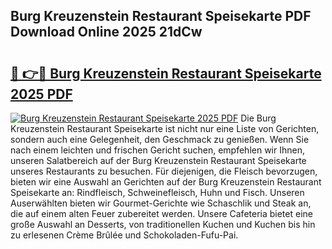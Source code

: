## Burg Kreuzenstein Restaurant Speisekarte PDF Download Online 2025 21dCw

# <h2><a href="http://gcb6jx9.nevu.top/?p=Burg+Kreuzenstein+Restaurant+Speisekarte">🔗 👉🔴 Burg Kreuzenstein Restaurant Speisekarte 2025 PDF</a></h2>

[![Burg Kreuzenstein Restaurant Speisekarte 2025 PDF](https://i.imgur.com/dBaPXMq.png)](http://gcb6jx9.nevu.top/?p=Burg+Kreuzenstein+Restaurant+Speisekarte)
Die Burg Kreuzenstein Restaurant Speisekarte ist nicht nur eine Liste von Gerichten, sondern auch eine Gelegenheit, den Geschmack zu genießen. Wenn Sie nach einem leichten und frischen Gericht suchen, empfehlen wir Ihnen, unseren Salatbereich auf der Burg Kreuzenstein Restaurant Speisekarte unseres Restaurants zu besuchen. Für diejenigen, die Fleisch bevorzugen, bieten wir eine Auswahl an Gerichten auf der Burg Kreuzenstein Restaurant Speisekarte an: Rindfleisch, Schweinefleisch, Huhn und Fisch. Unseren Auserwählten bieten wir Gourmet-Gerichte wie Schaschlik und Steak an, die auf einem alten Feuer zubereitet werden. Unsere Cafeteria bietet eine große Auswahl an Desserts, von traditionellen Kuchen und Kuchen bis hin zu erlesenen Crème Brûlée und Schokoladen-Fufu-Pai.
